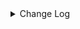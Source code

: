 <details><summary> Change Log </summary>

| Change | Commit | Version |
| --- | --- | --- |
|[improve] http connector options (#8969)|https://github.com/apache/seatunnel/commit/63ff9f910|2.3.10|
|[Fix][connector-http] fix when post have param (#8434)|https://github.com/apache/seatunnel/commit/c1b2675ab|2.3.10|
|[Improve] restruct connector common options (#8634)|https://github.com/apache/seatunnel/commit/f3499a6ee|2.3.10|
|[Improve][dist]add shade check rule (#8136)|https://github.com/apache/seatunnel/commit/51ef80001|2.3.9|
|[Feature][Connector-V2] Add prometheus source and sink (#7265)|https://github.com/apache/seatunnel/commit/dde6f9fcb|2.3.9|
|[Feature][Restapi] Allow metrics information to be associated to logical plan nodes (#7786)|https://github.com/apache/seatunnel/commit/6b7c53d03|2.3.9|
|[Fix][Connector-V2] Fix http source can not read streaming (#7703)|https://github.com/apache/seatunnel/commit/a0ffa7ba0|2.3.8|
|[Feature][Connector-V2] Suport choose the start page in http paging (#7180)|https://github.com/apache/seatunnel/commit/ed15f0dcf|2.3.8|
|[Improve][Connector] Add multi-table sink option check (#7360)|https://github.com/apache/seatunnel/commit/2489f6446|2.3.7|
|[Improve][API] Make sure the table name in TablePath not be null (#7252)|https://github.com/apache/seatunnel/commit/764d8b0bc|2.3.7|
|[Feature][Core] Support using upstream table placeholders in sink options and auto replacement (#7131)|https://github.com/apache/seatunnel/commit/c4ca74122|2.3.6|
|[Feature][Kafka] Support multi-table source read  (#5992)|https://github.com/apache/seatunnel/commit/60104602d|2.3.6|
|[Improve][CDC] Close idle subtasks gorup(reader/writer) in increment phase (#6526)|https://github.com/apache/seatunnel/commit/454c339b9|2.3.6|
|Fix HttpSource bug (#6824)|https://github.com/apache/seatunnel/commit/c3ab84caa|2.3.6|
|[Hotfix] fix http source can not read yyyy-MM-dd HH:mm:ss format bug &amp; Improve DateTime Utils (#6601)|https://github.com/apache/seatunnel/commit/19888e796|2.3.5|
|[Improve][Connector-V2]Support multi-table sink feature for httpsink (#6316)|https://github.com/apache/seatunnel/commit/e6c51a95c|2.3.5|
|[Improve][HttpConnector]Increase custom configuration timeout. (#6223)|https://github.com/apache/seatunnel/commit/fa5b7d3d8|2.3.4|
|[Feature][Core] Upgrade flink source translation (#5100)|https://github.com/apache/seatunnel/commit/5aabb14a9|2.3.4|
|[BUG][Connector-V2][Http] fix bug http config no schema option and improve e2e test add case (#5939)|https://github.com/apache/seatunnel/commit/8a71b9e07|2.3.4|
|[Feature][Connector-V2] Support TableSourceFactory/TableSinkFactory on redis  (#5901)|https://github.com/apache/seatunnel/commit/e84dcb8c1|2.3.4|
|[Feature][Connector-V2] Support TableSourceFactory/TableSinkFactory on http (#5816)|https://github.com/apache/seatunnel/commit/6f49ec6ea|2.3.4|
|[Improve][Common] Introduce new error define rule (#5793)|https://github.com/apache/seatunnel/commit/9d1b2582b|2.3.4|
|[Feature][Transform] add JsonPath transform (#5632)|https://github.com/apache/seatunnel/commit/d908f0af4|2.3.4|
|[Improve] Remove use `SeaTunnelSink::getConsumedType` method and mark it as deprecated (#5755)|https://github.com/apache/seatunnel/commit/8de740810|2.3.4|
|[Feature][Connector-V2] HTTP supports page increase #5477 (#5561)|https://github.com/apache/seatunnel/commit/bb180b298|2.3.4|
|[improve][Connector-V2][http] improve http e2e test  (#5655)|https://github.com/apache/seatunnel/commit/f5867adca|2.3.4|
|Support config column/primaryKey/constraintKey in schema (#5564)|https://github.com/apache/seatunnel/commit/eac76b4e5|2.3.4|
|[BUG][Connector-V2][http] fix httpheader cover (#5446)|https://github.com/apache/seatunnel/commit/cdd8e0a65|2.3.4|
|[Feature][Connector][Http] Support multi-line text splits (#4698)|https://github.com/apache/seatunnel/commit/6a524981c|2.3.2|
|Merge branch &#x27;dev&#x27; into merge/cdc|https://github.com/apache/seatunnel/commit/4324ee191|2.3.1|
|[Improve][Project] Code format with spotless plugin.|https://github.com/apache/seatunnel/commit/423b58303|2.3.1|
|[Feature][Connector-V2][Github] Adding Github Source Connector (#4155)|https://github.com/apache/seatunnel/commit/49d9172b1|2.3.1|
|[improve][api] Refactoring schema parse (#4157)|https://github.com/apache/seatunnel/commit/b2f573a13|2.3.1|
|[Improve][build] Give the maven module a human readable name (#4114)|https://github.com/apache/seatunnel/commit/d7cd60105|2.3.1|
|[Improve][Project] Code format with spotless plugin. (#4101)|https://github.com/apache/seatunnel/commit/a2ab16656|2.3.1|
|[Feature][Connector-V2][Persistiq]Add Persistiq source connector (#3460)|https://github.com/apache/seatunnel/commit/aec3912ed|2.3.1|
|[Feature][Connector] add get source method to all source connector (#3846)|https://github.com/apache/seatunnel/commit/417178fb8|2.3.1|
|[Feature][Connector-V2][Notion] Add Notion source connector (#3470)|https://github.com/apache/seatunnel/commit/46abc6d94|2.3.0|
|[Hotfix] [seatunnel-connectors-v2] [connector-http] fix http json request error (#3629)|https://github.com/apache/seatunnel/commit/54f594d6c|2.3.0|
|[Improve][Connector-V2][Http]Improve json parse option rule for all http connector (#3627)|https://github.com/apache/seatunnel/commit/589e4161e|2.3.0|
|[Improve][Connector-V2][OneSignal]Unified exception for OneSignal connector (#3609)|https://github.com/apache/seatunnel/commit/97cce8c25|2.3.0|
|[Feature][Connector-V2][HTTP] Use json-path parsing (#3510)|https://github.com/apache/seatunnel/commit/1807eb6c9|2.3.0|
|[Improve][Connector-V2][Http]Unified exception for http source &amp; sink… (#3594)|https://github.com/apache/seatunnel/commit/d798cd867|2.3.0|
|[Hotfix][OptionRule] Fix option rule about all connectors (#3592)|https://github.com/apache/seatunnel/commit/226dc6a11|2.3.0|
|[Improve][Connector-V2][MyHours]Unified exception for MyHours connector (#3538)|https://github.com/apache/seatunnel/commit/48ab7c97d|2.3.0|
|[Improve][Connector-V2][Gitlab] Unified excetion for Gitlab connector and improve optione rule (#3533)|https://github.com/apache/seatunnel/commit/77f68f1ee|2.3.0|
|[Improve][Connector-V2][Klaviyo]Unified exception for Klaviyo connector (#3555)|https://github.com/apache/seatunnel/commit/08f861507|2.3.0|
|[Feature][Connector-V2][Jira]Add Jira source connector (#3473)|https://github.com/apache/seatunnel/commit/fb40162c0|2.3.0|
|[Improve][Connector-V2][Lemlist] Unified exception for lemlist connector (#3534)|https://github.com/apache/seatunnel/commit/705728ebb|2.3.0|
|[Feature][Connector V2] add gitlab source connector (#3408)|https://github.com/apache/seatunnel/commit/545595c6d|2.3.0|
|[Feature][Connector-V2][OneSignal]Add OneSignal source conector (#3454)|https://github.com/apache/seatunnel/commit/b318b3166|2.3.0|
|[Feature][Connector-V2][Klaviyo]Add Klaviyo source connector (#3443)|https://github.com/apache/seatunnel/commit/fc00a2866|2.3.0|
|[Feature][Connector-V2][Lemlist]Add Lemlist source connector (#3346)|https://github.com/apache/seatunnel/commit/12d66b424|2.3.0|
|[HotFix][Core][API] Fix OptionValidation error code (#3439)|https://github.com/apache/seatunnel/commit/ace219f37|2.3.0|
|[Improve][Connector-V2][My Hours]Add http method enum &amp;&amp; Improve My Hours connector option rule (#3390)|https://github.com/apache/seatunnel/commit/a86c9d90f|2.3.0|
|[Feature][Connector-V2][Http] Add option rules &amp;&amp; Improve Myhours sink connector (#3351)|https://github.com/apache/seatunnel/commit/cc8bb60c8|2.3.0|
|[Feature][Connector-V2][My Hours] Add My Hours Source Connector (#3228)|https://github.com/apache/seatunnel/commit/4104a3e30|2.3.0|
|[Improve][all] change Log to @Slf4j (#3001)|https://github.com/apache/seatunnel/commit/6016100f1|2.3.0-beta|
|[Bug][format][json] Fix jackson package conflict with spark (#2934)|https://github.com/apache/seatunnel/commit/1a92b8369|2.3.0-beta|
|[Bug][Connector-V2] Fix wechat sink data serialization (#2856)|https://github.com/apache/seatunnel/commit/3aee11fc1|2.3.0-beta|
|[Improve][Connector-V2] Improve http connector (#2833)|https://github.com/apache/seatunnel/commit/5b3957bc5|2.2.0-beta|
|[DEV][Api] Replace SeaTunnelContext with JobContext and remove singleton pattern (#2706)|https://github.com/apache/seatunnel/commit/cbf82f755|2.2.0-beta|
|[Improve][build] Improved scope of maven-shade-plugin (#2665)|https://github.com/apache/seatunnel/commit/93bc8bd11|2.2.0-beta|
|[#2606]Dependency management split (#2630)|https://github.com/apache/seatunnel/commit/fc047be69|2.2.0-beta|
|[chore][connector-common] Rename SeatunnelSchema to SeaTunnelSchema (#2538)|https://github.com/apache/seatunnel/commit/7dc2a2738|2.2.0-beta|
|[Bug][Connector-V2] Fix the bug that set params by mistake (#2511) (#2513)|https://github.com/apache/seatunnel/commit/ead3d68b0|2.2.0-beta|
|[Improve][Connector-V2] Http source support user-defined schema (#2439)|https://github.com/apache/seatunnel/commit/793933b6b|2.2.0-beta|
| [Feature][Connector-V2]  Add Enterprise Wechat sink connector (#2412)|https://github.com/apache/seatunnel/commit/3e200e0a3|2.2.0-beta|
|[Improve][Connector-V2] Format SeaTunnelRow use seatunnel-format-json (#2435)|https://github.com/apache/seatunnel/commit/e4e8f7fbf|2.2.0-beta|
|[Improve][Connector-V2] Make the attribute of http-connector from private to protected (#2418)|https://github.com/apache/seatunnel/commit/f3b00ef69|2.2.0-beta|
|[Feature][Connector-V2] Add feishu sink (#2381)|https://github.com/apache/seatunnel/commit/0fec8ca43|2.2.0-beta|
|[Feature][Connector-V2] Add http sink(Webhook) (#2348)|https://github.com/apache/seatunnel/commit/4b7207490|2.2.0-beta|
|[Improve][Http Connector-V2-Source] Refactor the code and make code more clearly (#2322)|https://github.com/apache/seatunnel/commit/a9a797ad8|2.2.0-beta|
|[Improve][Connector-V2] Fix the log information (#2317)|https://github.com/apache/seatunnel/commit/736983a70|2.2.0-beta|
|[Improve][Connector-V2] Http client provider improve (#2312)|https://github.com/apache/seatunnel/commit/cc950007c|2.2.0-beta|
|[Improve][Connector-V2] Fix &#x27;Singleton&#x27; word error (#2309)|https://github.com/apache/seatunnel/commit/12ebcb4a0|2.2.0-beta|
|[api-draft][Optimize] Optimize module name (#2062)|https://github.com/apache/seatunnel/commit/f79e3112b|2.2.0-beta|

</details>
